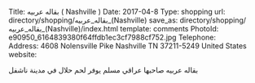 Title:          بقاله عربيه ( Nashville )
Date:           2017-04-8
Type:           shopping
url:            directory/shopping/بقاله_عربيه_(Nashville)
save_as:        directory/shopping/بقاله_عربيه_(Nashville)/index.html
template:       comments
PhotoId:        e90950_6164839380f64ffdb1ec3cf7988cf752.jpg
Telephone:      
Address:        4608 Nolensville Pike Nashville‎ TN‎ 37211-5249 United States
website:        

بقاله عربيه صاحبها عراقي مسلم يوفر لحم حلال في مدينة ناشفل
